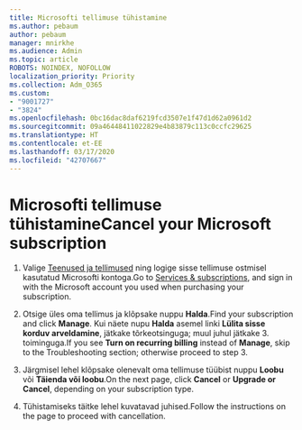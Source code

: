 ```yaml
---
title: Microsofti tellimuse tühistamine
ms.author: pebaum
author: pebaum
manager: mnirkhe
ms.audience: Admin
ms.topic: article
ROBOTS: NOINDEX, NOFOLLOW
localization_priority: Priority
ms.collection: Adm_O365
ms.custom:
- "9001727"
- "3824"
ms.openlocfilehash: 0bc16dac8daf6219fcd3507e1f47d1d62a0961d2
ms.sourcegitcommit: 09a46448411022829e4b83879c113c0ccfc29625
ms.translationtype: HT
ms.contentlocale: et-EE
ms.lasthandoff: 03/17/2020
ms.locfileid: "42707667"
---
```

# <a name="cancel-your-microsoft-subscription"></a><span data-ttu-id="0f1ee-102">Microsofti tellimuse tühistamine</span><span class="sxs-lookup"><span data-stu-id="0f1ee-102">Cancel your Microsoft subscription</span></span>

1. <span data-ttu-id="0f1ee-103">Valige [Teenused ja tellimused](https://account.microsoft.com/services/) ning logige sisse tellimuse ostmisel kasutatud Microsofti kontoga.</span><span class="sxs-lookup"><span data-stu-id="0f1ee-103">Go to [Services & subscriptions](https://account.microsoft.com/services/), and sign in with the Microsoft account you used when purchasing your subscription.</span></span>

2. <span data-ttu-id="0f1ee-104">Otsige üles oma tellimus ja klõpsake nuppu **Halda**.</span><span class="sxs-lookup"><span data-stu-id="0f1ee-104">Find your subscription and click **Manage**.</span></span> <span data-ttu-id="0f1ee-105">Kui näete nupu **Halda** asemel linki **Lülita sisse korduv arveldamine**, jätkake tõrkeotsinguga; muul juhul jätkake 3. toiminguga.</span><span class="sxs-lookup"><span data-stu-id="0f1ee-105">If you see **Turn on recurring billing** instead of **Manage**, skip to the Troubleshooting section;  otherwise proceed to step 3.</span></span>

3. <span data-ttu-id="0f1ee-106">Järgmisel lehel klõpsake olenevalt oma tellimuse tüübist nuppu **Loobu** või **Täienda või loobu**.</span><span class="sxs-lookup"><span data-stu-id="0f1ee-106">On the next page, click **Cancel** or **Upgrade or Cancel**, depending on your subscription type.</span></span>

4. <span data-ttu-id="0f1ee-107">Tühistamiseks täitke lehel kuvatavad juhised.</span><span class="sxs-lookup"><span data-stu-id="0f1ee-107">Follow the instructions on the page to proceed with cancellation.</span></span>
